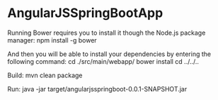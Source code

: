 # AngularJSSpringBootApp

Running Bower requires you to install it though the Node.js package manager:
npm install -g bower

And then you will be able to install your dependencies by entering the following command:
cd ./src/main/webapp/
bower install
cd ../../..


 Build: mvn clean package


 Run:  java -jar target/angularjsspringboot-0.0.1-SNAPSHOT.jar
